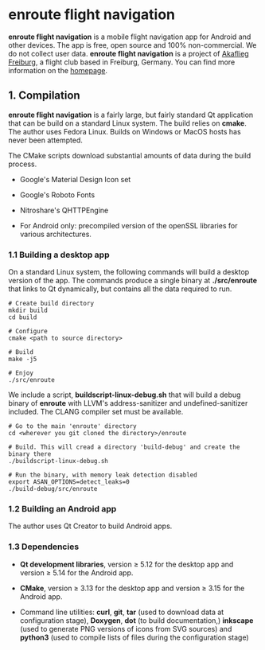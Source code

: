 # enroute flight navigation

**enroute flight navigation** is a mobile flight navigation app for Android and other devices. The app is free, open source and 100% non-commercial. We do not collect user data. **enroute flight navigation** is a project of [Akaflieg Freiburg](https://akaflieg-freiburg.de), a flight club based in Freiburg, Germany. You can find more information on the [homepage](https://akaflieg-freiburg.github.io/enroute).

## 1. Compilation

**enroute flight navigation** is a fairly large, but fairly standard Qt application that can be build on a standard Linux system. The build relies on **cmake**. The author uses Fedora Linux. Builds on Windows or MacOS hosts has never been attempted.

The CMake scripts download substantial amounts of data during the build process.

* Google's Material Design Icon set

* Google's Roboto Fonts

* Nitroshare's QHTTPEngine

* For Android only: precompiled version of the openSSL libraries for various architectures.

### 1.1 Building a desktop app

On a standard Linux system, the following commands will build a desktop version of the app. The commands produce a single binary at **./src/enroute** that links to Qt dynamically, but contains all the data required to run.

```shell
# Create build directory
mkdir build
cd build

# Configure
cmake <path to source directory>

# Build
make -j5

# Enjoy
./src/enroute
```

We include a script, **buildscript-linux-debug.sh** that will build a debug binary of **enroute** with LLVM's address-sanitizer and undefined-sanitizer included. The CLANG compiler set must be available.

```shell
# Go to the main 'enroute' directory
cd <wherever you git cloned the directory>/enroute

# Build. This will cread a directory 'build-debug' and create the binary there
./buildscript-linux-debug.sh

# Run the binary, with memory leak detection disabled
export ASAN_OPTIONS=detect_leaks=0
./build-debug/src/enroute
```

### 1.2 Building an Android app

The author uses Qt Creator to build Android apps.

### 1.3 Dependencies

* **Qt development libraries**, version ≥ 5.12 for the desktop app and version ≥ 5.14 for the Android app.

* **CMake**, version ≥ 3.13 for the desktop app and version ≥ 3.15 for the Android app.

* Command line utilities: **curl**, **git**, **tar** (used to download data at configuration stage), **Doxygen**, **dot** (to build documentation,) **inkscape** (used to generate PNG versions of icons from SVG sources) and **python3** (used to compile lists of files during the configuration stage)


